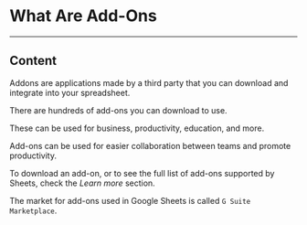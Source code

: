 ﻿---
author: Stefan-Stojanovic

type: normal

category: how-to

links:
  - '[G Suite Marketplace](https://gsuite.google.com/marketplace/category/works-with-spreadsheet){marketplace}'

---

# What Are Add-Ons

---
## Content

Addons are applications made by a third party that you can download and integrate into your spreadsheet.

There are hundreds of add-ons you can download to use.

These can be used for business, productivity, education, and more.

Add-ons can be used for easier collaboration between teams and promote productivity.

To download an add-on, or to see the full list of add-ons supported by Sheets, check the *Learn more* section.

The market for add-ons used in Google Sheets is called `G Suite Marketplace`.